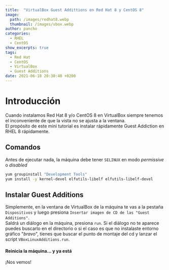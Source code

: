 ```yaml
---
title:  "VirtualBox Guest Addittions en Red Hat 8 y CentOS 8"
image: 
  path: /images/redhat8.webp
  thumbnail: /images/vbox.webp
author: pancho
categories: 
  - RHEL
  - CentOS
show_excerpts: true
tags: 
  - Red Hat
  - CentOS
  - VirtualBox
  - Guest Additions
date: 2021-06-18 20:30:40 +0200
---
```

# Introducción
Cuando instalamos Red Hat 8 y/o CentOS 8 en VirtualBox siempre tenemos el inconveniente de que la vista no se ajusta a la ventana.  
El propósito de este mini tutorial es instalar rápidamente Guest Addiction en RHEL 8 rápidamente.

## Comandos
Antes de ejecutar nada, la máquina debe tener `SELINUX` en modo _permissive_ o _disabled_
```bash
yum groupinstall "Development Tools"
yum install -y kernel-devel elfutils-libelf elfutils-libelf-devel
```

## Instalar Guest Additions
Simplemente, en la ventana de VirtualBox de la máquina te vas a la pestaña `Dispositivos` y luego presiona `Insertar imagen de CD de las "Guest Additions"`.  
Saldrá un diálogo en la máquina, presiona `run`.
Si el diálogo no te aparece puedes buscarlo en el directorio o si el caso es que no instalaste entorno gráfico "_bravo_", tienes que buscar el punto de montaje del cd y lanzar el script `VBoxLinuxAdditions.run`.

#### Reinicia la máquina... y ya está

¡Nos vemos!
